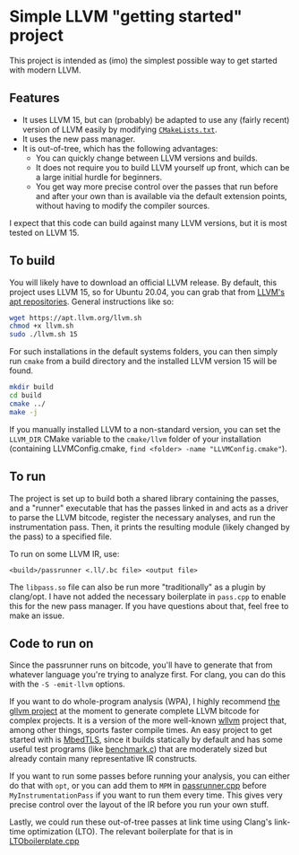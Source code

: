 # Simple LLVM "getting started" project

This project is intended as (imo) the simplest possible way to get started with modern LLVM. 

## Features
* It uses LLVM 15, but can (probably) be adapted to use any (fairly recent) version of LLVM easily by modifying [`CMakeLists.txt`](CMakeLists.txt). 
* It uses the new pass manager.
* It is out-of-tree, which has the following advantages:
    * You can quickly change between LLVM versions and builds.
    * It does not require you to build LLVM yourself up front, which can be a large initial hurdle for beginners.
    * You get way more precise control over the passes that run before and after your own than is available via the default extension points, without having to modify the compiler sources.

I expect that this code can build against many LLVM versions, but it is most tested on LLVM 15.

## To build
You will likely have to download an official LLVM release. By default, this project uses LLVM 15, so for Ubuntu 20.04, you can grab that from [LLVM's apt repositories](https://apt.llvm.org/). General instructions like so:
```bash
wget https://apt.llvm.org/llvm.sh
chmod +x llvm.sh
sudo ./llvm.sh 15
```

For such installations in the default systems folders, you can then simply run `cmake` from a build directory and the installed LLVM version 15 will be found. 
```bash
mkdir build
cd build
cmake ../
make -j
```
If you manually installed LLVM to a non-standard version, you can set the `LLVM_DIR` CMake variable to the `cmake/llvm` folder of your installation (containing LLVMConfig.cmake, `find <folder> -name "LLVMConfig.cmake"`).  

## To run
The project is set up to build both a shared library containing the passes, and a "runner" executable that has the passes linked in and acts as a driver to parse the LLVM bitcode, register the necessary analyses, and run the instrumentation pass. Then, it prints the resulting module (likely changed by the pass) to a specified file.

To run on some LLVM IR, use:
```
<build>/passrunner <.ll/.bc file> <output file>
```

The `libpass.so` file can also be run more "traditionally" as a plugin by clang/opt. I have not added the necessary boilerplate in `pass.cpp` to enable this for the new pass manager. If you have questions about that, feel free to make an issue.

## Code to run on
Since the passrunner runs on bitcode, you'll have to generate that from whatever language you're trying to analyze first. For clang, you can do this with the `-S -emit-llvm` options.

If you want to do whole-program analysis (WPA), I highly recommend [the gllvm project](https://github.com/SRI-CSL/gllvm) at the moment to generate complete LLVM bitcode for complex projects. It is a version of the more well-known [wllvm](https://github.com/travitch/whole-program-llvm) project that, among other things, sports faster compile times. An easy project to get started with is [MbedTLS](https://github.com/Mbed-TLS/mbedtls), since it builds statically by default and has some useful test programs (like [benchmark.c](https://github.com/Mbed-TLS/mbedtls/blob/development/programs/test/benchmark.c)) that are moderately sized but already contain many representative IR constructs.

If you want to run some passes before running your analysis, you can either do that with `opt`, or you can add them to `MPM` in [passrunner.cpp](passrunner.cpp) before `MyInstrumentationPass` if you want to run them every time. This gives very precise control over the layout of the IR before you run your own stuff.

Lastly, we could run these out-of-tree passes at link time using Clang's link-time optimization (LTO). The relevant boilerplate for that is in [LTOboilerplate.cpp](/LTOboilerplate.cpp)
